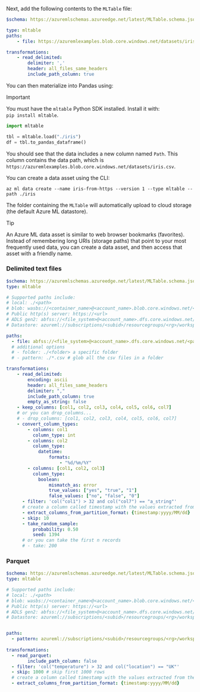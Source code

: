 
Next, add the following contents to the `MLTable` file:

```yml
$schema: https://azuremlschemas.azureedge.net/latest/MLTable.schema.json

type: mltable
paths:
    - file: https://azuremlexamples.blob.core.windows.net/datasets/iris.csv

transformations:
    - read_delimited:
        delimiter: ','
        header: all_files_same_headers
        include_path_column: true
```

You can then materialize into Pandas using:

> [!IMPORTANT]
> You must have the `mltable` Python SDK installed. Install it with:<br>
> `pip install mltable`.

```python
import mltable

tbl = mltable.load("./iris")
df = tbl.to_pandas_dataframe()
```

You should see that the data includes a new column named `Path`. This column contains the data path, which is `https://azuremlexamples.blob.core.windows.net/datasets/iris.csv`.

You can create a data asset using the CLI:

```azurecli
az ml data create --name iris-from-https --version 1 --type mltable --path ./iris
```

The folder containing the `MLTable` will automatically upload to cloud storage (the default Azure ML datastore).

> [!TIP]
> An Azure ML data asset is similar to web browser bookmarks (favorites). Instead of remembering long URIs (storage paths) that point to your most frequently used data, you can create a data asset, and then access that asset with a friendly name.

### Delimited text files

```yaml
$schema: https://azuremlschemas.azureedge.net/latest/MLTable.schema.json
type: mltable

# Supported paths include:
# local: ./<path>
# blob: wasbs://<container_name>@<account_name>.blob.core.windows.net/<path>
# Public http(s) server: https://<url>
# ADLS gen2: abfss://<file_system>@<account_name>.dfs.core.windows.net/<path>/
# Datastore: azureml://subscriptions/<subid>/resourcegroups/<rg>/workspaces/<ws>/datastores/<datastore_name>/paths/<path>

paths:
  - file: abfss://<file_system>@<account_name>.dfs.core.windows.net/<path>/ # a specific file on ADLS
  # additional options
  # - folder: ./<folder> a specific folder
  # - pattern: ./*.csv # glob all the csv files in a folder

transformations:
    - read_delimited:
        encoding: ascii
        header: all_files_same_headers
        delimiter: ","
        include_path_column: true
        empty_as_string: false
    - keep_columns: [col1, col2, col3, col4, col5, col6, col7]
    # or you can drop_columns...
    # - drop_columns: [col1, col2, col3, col4, col5, col6, col7]
    - convert_column_types:
        - columns: col1
          column_type: int
        - columns: col2
          column_type:
            datetime:
                formats:
                    - "%d/%m/%Y"
        - columns: [col1, col2, col3] 
          column_type:
            boolean:
                mismatch_as: error
                true_values: ["yes", "true", "1"]
                false_values: ["no", "false", "0"]
      - filter: 'col("col1") > 32 and col("col7") == "a_string"'
      # create a column called timestamp with the values extracted from the folder information
      - extract_columns_from_partition_format: {timestamp:yyyy/MM/dd}
      - skip: 10
      - take_random_sample:
          probability: 0.50
          seed: 1394
      # or you can take the first n records
      # - take: 200
```

### Parquet

```yaml
$schema: https://azuremlschemas.azureedge.net/latest/MLTable.schema.json
type: mltable

# Supported paths include:
# local: ./<path>
# blob: wasbs://<container_name>@<account_name>.blob.core.windows.net/<path>
# Public http(s) server: https://<url>
# ADLS gen2: abfss://<file_system>@<account_name>.dfs.core.windows.net/<path>/
# Datastore: azureml://subscriptions/<subid>/resourcegroups/<rg>/workspaces/<ws>/datastores/<datastore_name>/paths/<path>


paths:
  - pattern: azureml://subscriptions/<subid>/resourcegroups/<rg>/workspaces/<ws>/datastores/<datastore_name>/paths/<path>/*.parquet
  
transformations:
  - read_parquet:
        include_path_column: false
  - filter: 'col("temperature") > 32 and col("location") == "UK"'
  - skip: 1000 # skip first 1000 rows
  # create a column called timestamp with the values extracted from the folder information
  - extract_columns_from_partition_format: {timestamp:yyyy/MM/dd}
```
